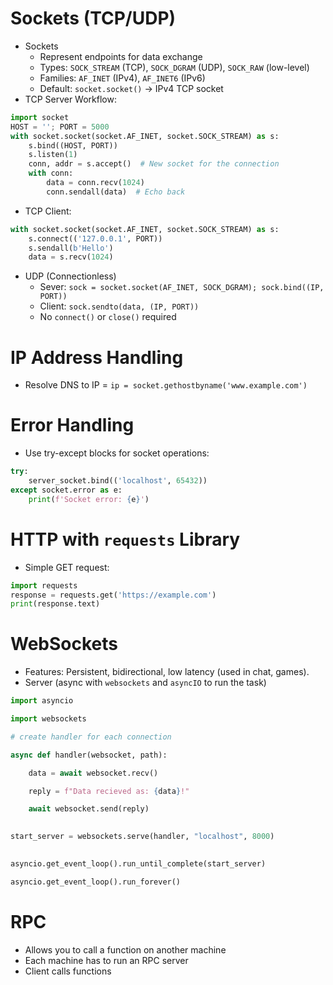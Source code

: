 # Sockets (TCP/UDP)
- Sockets
	- Represent endpoints for data exchange
	- Types: `SOCK_STREAM` (TCP), `SOCK_DGRAM` (UDP), `SOCK_RAW` (low-level)
	- Families: `AF_INET` (IPv4), `AF_INET6` (IPv6)
	- Default: `socket.socket()` $\to$ IPv4 TCP socket
- TCP Server Workflow:
``` python
import socket
HOST = ''; PORT = 5000
with socket.socket(socket.AF_INET, socket.SOCK_STREAM) as s:
    s.bind((HOST, PORT))
    s.listen(1)
    conn, addr = s.accept()  # New socket for the connection
    with conn:
        data = conn.recv(1024)
        conn.sendall(data)  # Echo back
```
- TCP Client:
``` python
with socket.socket(socket.AF_INET, socket.SOCK_STREAM) as s:
    s.connect(('127.0.0.1', PORT))
    s.sendall(b'Hello')
    data = s.recv(1024)
```
- UDP (Connectionless)
	- Sever: `sock = socket.socket(AF_INET, SOCK_DGRAM); sock.bind((IP, PORT))`
	- Client: `sock.sendto(data, (IP, PORT))`
	- No `connect()` or `close()` required
# IP Address Handling
- Resolve DNS to IP = `ip = socket.gethostbyname('www.example.com')`

# Error Handling
- Use try-except blocks for socket operations:
``` python
try:
    server_socket.bind(('localhost', 65432))
except socket.error as e:
    print(f'Socket error: {e}')
```

# HTTP with `requests` Library
- Simple GET request:
``` python
import requests
response = requests.get('https://example.com')
print(response.text)
```

# WebSockets
- Features: Persistent, bidirectional, low latency (used in chat, games).
- Server (async with `websockets` and `asyncIO` to run the task)
``` python
import asyncio

import websockets

# create handler for each connection

async def handler(websocket, path):

    data = await websocket.recv()

    reply = f"Data recieved as: {data}!"

    await websocket.send(reply)

  
start_server = websockets.serve(handler, "localhost", 8000)

  
asyncio.get_event_loop().run_until_complete(start_server)

asyncio.get_event_loop().run_forever()
```

# RPC
- Allows you to call a function on another machine
- Each machine has to run an RPC server
- Client calls functions

